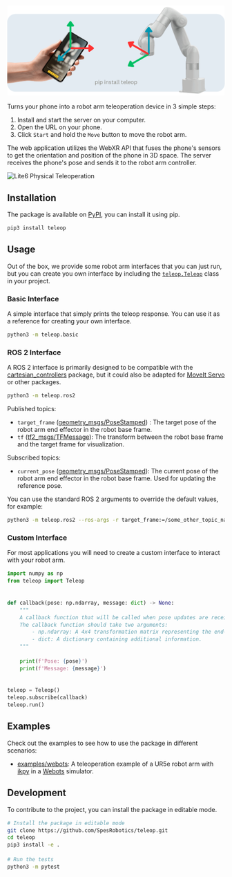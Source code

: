 ![Teleop](./media/teleop.png)

Turns your phone into a robot arm teleoperation device in 3 simple steps:
1. Install and start the server on your computer.
2. Open the URL on your phone.
3. Click `Start` and hold the `Move` button to move the robot arm.

The web application utilizes the WebXR API that fuses the phone's sensors to get the orientation and position of the phone in 3D space. The server receives the phone's pose and sends it to the robot arm controller.

![Lite6 Physical Teleoperation](./media/lite6_physical_teleop.gif)

## Installation

The package is available on [PyPI](https://pypi.org/project/teleop/), you can install it using pip.

```bash
pip3 install teleop
```

## Usage

Out of the box, we provide some robot arm interfaces that you can just run, but you can create you own interface by including the [`teleop.Teleop`](./teleop/__init__.py) class in your project.

### Basic Interface

A simple interface that simply prints the teleop response.
You can use it as a reference for creating your own interface.

```bash
python3 -m teleop.basic
```

### ROS 2 Interface

A ROS 2 interface is primarily designed to be compatible with the [cartesian_controllers](https://github.com/fzi-forschungszentrum-informatik/cartesian_controllers) package, but it could also be adapted for [MoveIt Servo](https://moveit.picknik.ai/main/doc/examples/realtime_servo/realtime_servo_tutorial.html) or other packages.

```bash
python3 -m teleop.ros2
```

Published topics:
- `target_frame` ([geometry_msgs/PoseStamped](https://docs.ros2.org/latest/api/geometry_msgs/msg/PoseStamped.html)) : The target pose of the robot arm end effector in the robot base frame.
- `tf` ([tf2_msgs/TFMessage](https://docs.ros2.org/latest/api/tf2_msgs/msg/TFMessage.html)): The transform between the robot base frame and the target frame for visualization.

Subscribed topics:
- `current_pose` ([geometry_msgs/PoseStamped](https://docs.ros2.org/latest/api/geometry_msgs/msg/PoseStamped.html)): The current pose of the robot arm end effector in the robot base frame. Used for updating the reference pose.


You can use the standard ROS 2 arguments to override the default values, for example:
```bash
python3 -m teleop.ros2 --ros-args -r target_frame:=/some_other_topic_name
```

### Custom Interface

For most applications you will need to create a custom interface to interact with your robot arm.

```python
import numpy as np
from teleop import Teleop


def callback(pose: np.ndarray, message: dict) -> None:
    """
    A callback function that will be called when pose updates are received.
    The callback function should take two arguments:
        - np.ndarray: A 4x4 transformation matrix representing the end-effector target pose.
        - dict: A dictionary containing additional information.
    """

    print(f'Pose: {pose}')
    print(f'Message: {message}')


teleop = Teleop()
teleop.subscribe(callback)
teleop.run()
```

## Examples

Check out the examples to see how to use the package in different scenarios:
- [examples/webots](./examples/webots): A teleoperation example of a UR5e robot arm with [ikpy](https://github.com/Phylliade/ikpy) in a [Webots](https://github.com/cyberbotics/webots/) simulator.

## Development

To contribute to the project, you can install the package in editable mode.

```bash
# Install the package in editable mode
git clone https://github.com/SpesRobotics/teleop.git
cd teleop
pip3 install -e .

# Run the tests
python3 -m pytest
```

